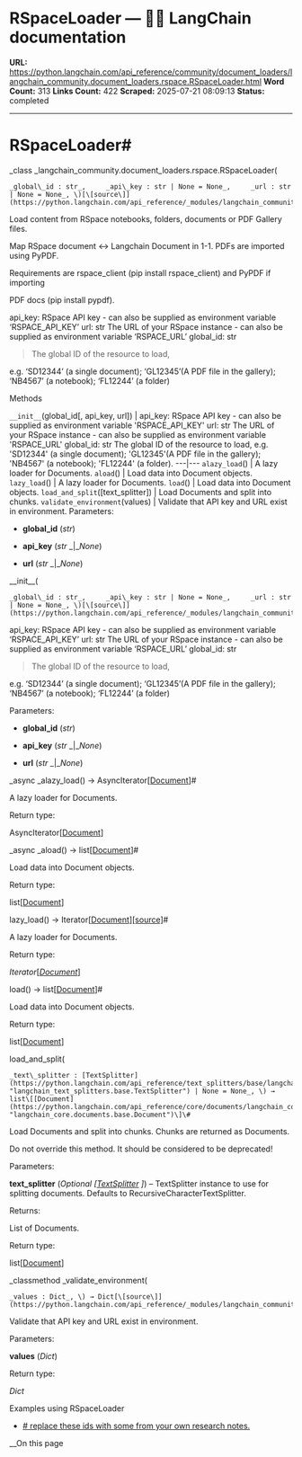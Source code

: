 # RSpaceLoader — 🦜🔗 LangChain  documentation

**URL:** https://python.langchain.com/api_reference/community/document_loaders/langchain_community.document_loaders.rspace.RSpaceLoader.html
**Word Count:** 313
**Links Count:** 422
**Scraped:** 2025-07-21 08:09:13
**Status:** completed

---

# RSpaceLoader\#

_class _langchain\_community.document\_loaders.rspace.RSpaceLoader\(

    _global\_id : str_,     _api\_key : str | None = None_,     _url : str | None = None_, \)[\[source\]](https://python.langchain.com/api_reference/_modules/langchain_community/document_loaders/rspace.html#RSpaceLoader)\#     

Load content from RSpace notebooks, folders, documents or PDF Gallery files.

Map RSpace document <-> Langchain Document in 1-1. PDFs are imported using PyPDF.

Requirements are rspace\_client \(pip install rspace\_client\) and PyPDF if importing     

PDF docs \(pip install pypdf\).

api\_key: RSpace API key - can also be supplied as environment variable ‘RSPACE\_API\_KEY’ url: str The URL of your RSpace instance - can also be supplied as environment variable ‘RSPACE\_URL’ global\_id: str

> The global ID of the resource to load,

e.g. ‘SD12344’ \(a single document\); ‘GL12345’\(A PDF file in the gallery\); ‘NB4567’ \(a notebook\); ‘FL12244’ \(a folder\)

Methods

`__init__`\(global\_id\[, api\_key, url\]\) | api\_key: RSpace API key - can also be supplied as environment variable 'RSPACE\_API\_KEY' url: str The URL of your RSpace instance - can also be supplied as environment variable 'RSPACE\_URL' global\_id: str The global ID of the resource to load, e.g. 'SD12344' \(a single document\); 'GL12345'\(A PDF file in the gallery\); 'NB4567' \(a notebook\); 'FL12244' \(a folder\).   ---|---   `alazy_load`\(\) | A lazy loader for Documents.   `aload`\(\) | Load data into Document objects.   `lazy_load`\(\) | A lazy loader for Documents.   `load`\(\) | Load data into Document objects.   `load_and_split`\(\[text\_splitter\]\) | Load Documents and split into chunks.   `validate_environment`\(values\) | Validate that API key and URL exist in environment.      Parameters:     

  * **global\_id** \(_str_\)

  * **api\_key** \(_str_ _|__None_\)

  * **url** \(_str_ _|__None_\)

\_\_init\_\_\(

    _global\_id : str_,     _api\_key : str | None = None_,     _url : str | None = None_, \)[\[source\]](https://python.langchain.com/api_reference/_modules/langchain_community/document_loaders/rspace.html#RSpaceLoader.__init__)\#     

api\_key: RSpace API key - can also be supplied as environment variable ‘RSPACE\_API\_KEY’ url: str The URL of your RSpace instance - can also be supplied as environment variable ‘RSPACE\_URL’ global\_id: str

> The global ID of the resource to load,

e.g. ‘SD12344’ \(a single document\); ‘GL12345’\(A PDF file in the gallery\); ‘NB4567’ \(a notebook\); ‘FL12244’ \(a folder\)

Parameters:     

  * **global\_id** \(_str_\)

  * **api\_key** \(_str_ _|__None_\)

  * **url** \(_str_ _|__None_\)

_async _alazy\_load\(\) → AsyncIterator\[[Document](https://python.langchain.com/api_reference/core/documents/langchain_core.documents.base.Document.html#langchain_core.documents.base.Document "langchain_core.documents.base.Document")\]\#     

A lazy loader for Documents.

Return type:     

AsyncIterator\[[Document](https://python.langchain.com/api_reference/core/documents/langchain_core.documents.base.Document.html#langchain_core.documents.base.Document "langchain_core.documents.base.Document")\]

_async _aload\(\) → list\[[Document](https://python.langchain.com/api_reference/core/documents/langchain_core.documents.base.Document.html#langchain_core.documents.base.Document "langchain_core.documents.base.Document")\]\#     

Load data into Document objects.

Return type:     

list\[[Document](https://python.langchain.com/api_reference/core/documents/langchain_core.documents.base.Document.html#langchain_core.documents.base.Document "langchain_core.documents.base.Document")\]

lazy\_load\(\) → Iterator\[[Document](https://python.langchain.com/api_reference/core/documents/langchain_core.documents.base.Document.html#langchain_core.documents.base.Document "langchain_core.documents.base.Document")\][\[source\]](https://python.langchain.com/api_reference/_modules/langchain_community/document_loaders/rspace.html#RSpaceLoader.lazy_load)\#     

A lazy loader for Documents.

Return type:     

_Iterator_\[[_Document_](https://python.langchain.com/api_reference/core/documents/langchain_core.documents.base.Document.html#langchain_core.documents.base.Document "langchain_core.documents.base.Document")\]

load\(\) → list\[[Document](https://python.langchain.com/api_reference/core/documents/langchain_core.documents.base.Document.html#langchain_core.documents.base.Document "langchain_core.documents.base.Document")\]\#     

Load data into Document objects.

Return type:     

list\[[Document](https://python.langchain.com/api_reference/core/documents/langchain_core.documents.base.Document.html#langchain_core.documents.base.Document "langchain_core.documents.base.Document")\]

load\_and\_split\(

    _text\_splitter : [TextSplitter](https://python.langchain.com/api_reference/text_splitters/base/langchain_text_splitters.base.TextSplitter.html#langchain_text_splitters.base.TextSplitter "langchain_text_splitters.base.TextSplitter") | None = None_, \) → list\[[Document](https://python.langchain.com/api_reference/core/documents/langchain_core.documents.base.Document.html#langchain_core.documents.base.Document "langchain_core.documents.base.Document")\]\#     

Load Documents and split into chunks. Chunks are returned as Documents.

Do not override this method. It should be considered to be deprecated\!

Parameters:     

**text\_splitter** \(_Optional_ _\[_[_TextSplitter_](https://python.langchain.com/api_reference/text_splitters/base/langchain_text_splitters.base.TextSplitter.html#langchain_text_splitters.base.TextSplitter "langchain_text_splitters.base.TextSplitter") _\]_\) – TextSplitter instance to use for splitting documents. Defaults to RecursiveCharacterTextSplitter.

Returns:     

List of Documents.

Return type:     

list\[[Document](https://python.langchain.com/api_reference/core/documents/langchain_core.documents.base.Document.html#langchain_core.documents.base.Document "langchain_core.documents.base.Document")\]

_classmethod _validate\_environment\(

    _values : Dict_, \) → Dict[\[source\]](https://python.langchain.com/api_reference/_modules/langchain_community/document_loaders/rspace.html#RSpaceLoader.validate_environment)\#     

Validate that API key and URL exist in environment.

Parameters:     

**values** \(_Dict_\)

Return type:     

_Dict_

Examples using RSpaceLoader

  * [\# replace these ids with some from your own research notes.](https://python.langchain.com/docs/integrations/document_loaders/rspace/)

__On this page